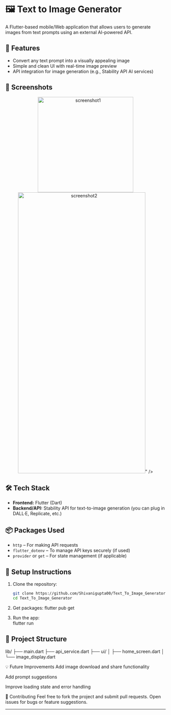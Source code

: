 # 🖼️ Text to Image Generator

A Flutter-based mobile/Web application that allows users to generate images from text prompts using an external AI-powered API.

## 🚀 Features

- Convert any text prompt into a visually appealing image
- Simple and clean UI with real-time image preview
- API integration for image generation (e.g., Stability API AI services)

## 📱 Screenshots

<!-- Add screenshots in assets folder and link them here -->
<p align="center">
  <img width="300" alt="screenshot1" src="https://github.com/user-attachments/assets/6d94880e-cdfb-4030-b0c1-6113304e1671" />
  <img width="400" alt="screenshot2" src="https://github.com/user-attachments/assets/<img width="1902" height="884" alt="Screenshot 2025-08-20 123343" src="https://github.com/user-attachments/assets/c6d7abc5-82b0-4421-8acc-49d4411914db" />" />
</p>




## 🛠️ Tech Stack

- **Frontend:** Flutter (Dart)
- **Backend/API:** Stability API for text-to-image generation (you can plug in DALL·E, Replicate, etc.)

## 📦 Packages Used

- `http` – For making API requests
- `flutter_dotenv` – To manage API keys securely (if used)
- `provider` or `get` – For state management (if applicable)

## 🔧 Setup Instructions

1. Clone the repository:
   ```bash
   git clone https://github.com/Shivanigupta00/Text_To_Image_Generator.git
   cd Text_To_Image_Generator
2. Get packages:
    flutter pub get

3. Run the app:  
    flutter run

## 📁 Project Structure

lib/
├── main.dart
├── api_service.dart
├── ui/
│ ├── home_screen.dart
│ └── image_display.dart
   
💡 Future Improvements
Add image download and share functionality

Add prompt suggestions

Improve loading state and error handling

🙌 Contributing
Feel free to fork the project and submit pull requests. Open issues for bugs or feature suggestions.



---
